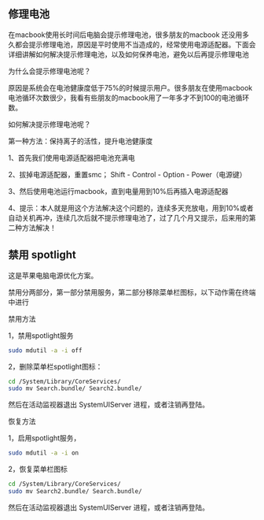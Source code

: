 ## 修理电池

在macbook使用长时间后电脑会提示修理电池，很多朋友的macbook 还没用多久都会提示修理电池，原因是平时使用不当造成的，经常使用电源适配器。下面会详细讲解如何解决提示修理电池，以及如何保养电池，避免以后再提示修理电池

为什么会提示修理电池呢？

原因是系统会在电池健康度低于75%的时候提示用户。很多朋友在使用macbook 电池循环次数很少，我看有些朋友的macbook用了一年多才不到100的电池循环数。

如何解决提示修理电池呢？

第一种方法：保持离子的活性，提升电池健康度

1、首先我们使用电源适配器把电池充满电

2、拔掉电源适配器，重置smc； Shift - Control - Option - Power（电源键）

3、然后使用电池运行macbook，直到电量用到10%后再插入电源适配器

4、提示：本人就是用这个方法解决这个问题的，连续多天充放电，用到10%或者自动关机再冲，连续几次后就不提示修理电池了，过了几个月又提示，后来用的第二种方法解决！



## 禁用 spotlight

这是苹果电脑电源优化方案。

禁用分两部分，第一部分禁用服务，第二部分移除菜单栏图标，以下动作需在终端中进行

禁用方法

1，禁用spotlight服务

~~~bash
sudo mdutil -a -i off
~~~

2，删除菜单栏spotlight图标：

~~~bash
cd /System/Library/CoreServices/
sudo mv Search.bundle/ Search2.bundle/
~~~

然后在活动监视器退出 SystemUIServer 进程，或者注销再登陆。

恢复方法

1，启用spotlight服务，

~~~bash
sudo mdutil -a -i on
~~~

2，恢复菜单栏图标

~~~bash
cd /System/Library/CoreServices/
sudo mv Search2.bundle/ Search.bundle/
~~~

然后在活动监视器退出 SystemUIServer 进程，或者注销再登陆。

